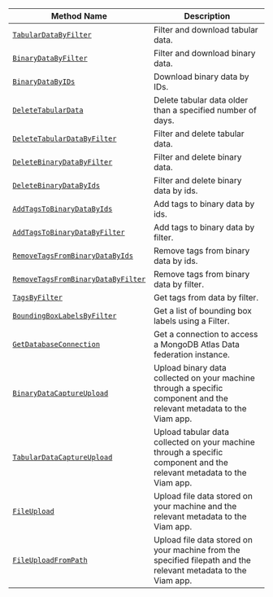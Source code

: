 <!-- prettier-ignore -->
Method Name | Description
----------- | -----------
[`TabularDataByFilter`](/program/apis/data-client/#tabulardatabyfilter) | Filter and download tabular data.
[`BinaryDataByFilter`](/program/apis/data-client/#binarydatabyfilter) | Filter and download binary data.
[`BinaryDataByIDs`](/program/apis/data-client/#binarydatabyids) | Download binary data by IDs.
[`DeleteTabularData`](/program/apis/data-client/#deletetabulardata) | Delete tabular data older than a specified number of days.
[`DeleteTabularDataByFilter`](/program/apis/data-client/#deletetabulardatabyfilter) | Filter and delete tabular data.
[`DeleteBinaryDataByFilter`](/program/apis/data-client/#deletebinarydatabyfilter) | Filter and delete binary data.
[`DeleteBinaryDataByIds`](/program/apis/data-client/#deletebinarydatabyids) | Filter and delete binary data by ids.
[`AddTagsToBinaryDataByIds`](/program/apis/data-client/#addtagstobinarydatabyids) | Add tags to binary data by ids.
[`AddTagsToBinaryDataByFilter`](/program/apis/data-client/#addtagstobinarydatabyfilter) | Add tags to binary data by filter.
[`RemoveTagsFromBinaryDataByIds`](/program/apis/data-client/#removetagstobinarydatabyids) | Remove tags from binary data by ids.
[`RemoveTagsFromBinaryDataByFilter`](/program/apis/data-client/#removetagstobinarydatabyfilter) | Remove tags from binary data by filter.
[`TagsByFilter`](/program/apis/data-client/#tagsbyfilter) | Get tags from data by filter.
[`BoundingBoxLabelsByFilter`](/program/apis/data-client/#boundingboxlabelsbyfilter) | Get a list of bounding box labels using a Filter.
[`GetDatabaseConnection`](/program/apis/data-client/#getdatabaseconnection) | Get a connection to access a MongoDB Atlas Data federation instance.
[`BinaryDataCaptureUpload`](/program/apis/data-client/#binarydatacaptureupload) | Upload binary data collected on your machine through a specific component and the relevant metadata to the Viam app.
[`TabularDataCaptureUpload`](/program/apis/data-client/#tabulardatacaptureupload) | Upload tabular data collected on your machine through a specific component and the relevant metadata to the Viam app.
[`FileUpload`](/program/apis/data-client/#fileupload) | Upload file data stored on your machine and the relevant metadata to the Viam app.
[`FileUploadFromPath`](/program/apis/data-client/#fileuploadfrompath) | Upload file data stored on your machine from the specified filepath and the relevant metadata to the Viam app.